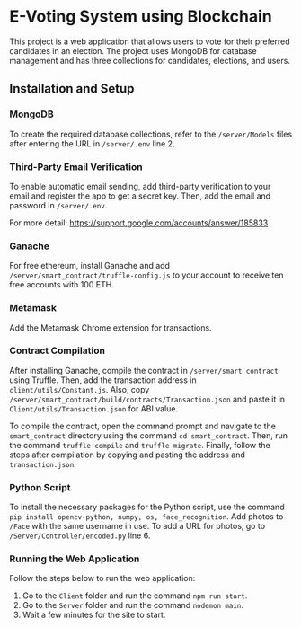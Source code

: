 # E-Voting System using Blockchain

This project is a web application that allows users to vote for their preferred candidates in an election. The project uses MongoDB for database management and has three collections for candidates, elections, and users.

## Installation and Setup

### MongoDB

To create the required database collections, refer to the `/server/Models` files after entering the URL in `/server/.env` line 2.

### Third-Party Email Verification

To enable automatic email sending, add third-party verification to your email and register the app to get a secret key. Then, add the email and password in `/server/.env`.

For more detail: https://support.google.com/accounts/answer/185833

### Ganache

For free ethereum, install Ganache and add `/server/smart_contract/truffle-config.js` to your account to receive ten free accounts with 100 ETH.

### Metamask

Add the Metamask Chrome extension for transactions.

### Contract Compilation

After installing Ganache, compile the contract in `/server/smart_contract` using Truffle. Then, add the transaction address in `client/utils/Constant.js`. Also, copy `/server/smart_contract/build/contracts/Transaction.json` and paste it in `Client/utils/Transaction.json` for ABI value.

To compile the contract, open the command prompt and navigate to the `smart_contract` directory using the command `cd smart_contract`. Then, run the command `truffle compile` and `truffle migrate`. Finally, follow the steps after compilation by copying and pasting the address and `transaction.json`.

### Python Script

To install the necessary packages for the Python script, use the command `pip install opencv-python, numpy, os, face_recognition`. Add photos to `/Face` with the same username in use. To add a URL for photos, go to `/Server/Controller/encoded.py` line 6.

### Running the Web Application

Follow the steps below to run the web application:

1.  Go to the `Client` folder and run the command `npm run start`.
2.  Go to the `Server` folder and run the command `nodemon main`.
3.  Wait a few minutes for the site to start.
